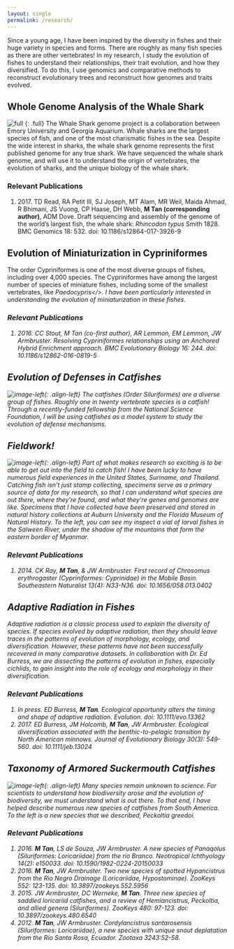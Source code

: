 ```yaml
---
layout: single
permalink: /research/
---
```


Since a young age, I have been inspired by the diversity in fishes and their huge variety in species and forms. There are roughly as many fish species as there are other vertebrates! In my research, I study the evolution of fishes to understand their relationships, their trait evolution, and how they diversified. To do this, I use genomics and comparative methods to reconstruct evolutionary trees and reconstruct how genomes and traits evolved.

## Whole Genome Analysis of the Whale Shark
![full](/assets/images/whaleshark_sm.jpg)
{: .full}
The Whale Shark genome project is a collaboration between Emory University and Georgia Aquarium. Whale sharks are the largest species of fish, and one of the most charismatic fishes in the sea. Despite the wide interest in sharks, the whale shark genome represents the first published genome for any true shark. We have sequenced the whale shark genome, and will use it to understand the origin of vertebrates, the evolution of sharks, and the unique biology of the whale shark.

### Relevant Publications
<ul style="list-style-type:disk">
<li>2017. TD Read, RA Petit III, SJ Joseph, MT Alam, MR Weil, Maida Ahmad, R Bhimani, JS Vuong, CP Haase, DH Webb, <b>M Tan (corresponding author)</b>, ADM Dove. Draft sequencing and assembly of the genome of the world’s largest fish, the whale shark: <i>Rhincodon typus</i> Smith 1828. BMC Genomics 18: 532. doi: 10.1186/s12864-017-3926-9</li>
</ul>

## Evolution of Miniaturization in Cypriniformes
The order Cypriniformes is one of the most diverse groups of fishes, including over 4,000 species. The Cypriniformes have among the largest number of species of miniature fishes, including some of the smallest vertebrates, like <i>Paedocypris</>. I have been particularly interested in understanding the evolution of miniaturization in these fishes.  

### Relevant Publications
<ul style="list-style-type:disk">
<li>2016. CC Stout, M Tan (co-first author), AR Lemmon, EM Lemmon, JW Armbruster. Resolving Cypriniformes relationships using an Anchored Hybrid Enrichment approach. BMC Evolutionary Biology 16: 244. doi: 10.1186/s12862-016-0819-5</li>
</ul>

## Evolution of Defenses in Catfishes
![image-left](/assets/images/catfishes.001_crop_sm.png){: .align-left}
The catfishes (Order Siluriformes) are a diverse group of fishes. Roughly one in twenty vertebrate species is a catfish! Through a recently-funded fellowship from the National Science Foundation, I will be using catfishes as a model system to study the evolution of defense mechanisms. 

## Fieldwork!
![image-left](/assets/images/12615368_10208632610277540_9206946955445239210_o.jpg){: .align-left}
Part of what makes research so exciting is to be able to get out into the field to catch fish! I have been lucky to have numerous field experiences in the United States, Suriname, and Thailand. Catching fish isn't just stamp collecting, specimens serve as a primary source of data for my research, so that I can understand what species are out there, where they're found, and what they're genes and genomes are like. Specimens that I have collected have been preserved and stored in natural history collections at Auburn University and the Florida Museum of Natural History. To the left, you can see my inspect a vial of larval fishes in the Salween River, under the shadow of the mountains that form the eastern border of Myanmar.

### Relevant Publications
<ul style="list-style-type:disk">
<li>2014. CK Ray, <b>M Tan</b>, & JW Armbruster. First record of <i>Chrosomus erythrogaster</i> (Cypriniformes: Cyprinidae) in the Mobile Basin. Southeastern Naturalist 13(4): N33-N36. doi: 10.1656/058.013.0402</li>
</ul>

## Adaptive Radiation in Fishes
Adaptive radiation is a classic process used to explain the diversity of species. If species evolved by adaptive radiation, then they should leave traces in the patterns of evolution of morphology, ecology, and diversification. However, these patterns have not been successfully recovered in many comparative datasets. In collaboration with Dr. Ed Burress, we are dissecting the patterns of evolution in fishes, especially cichlids, to gain insight into the role of ecology and morphology in their diversification.

### Relevant Publications
<ul style="list-style-type:disk">
<li><i>In press</i>. ED Burress, <b>M Tan</b>. Ecological opportunity alters the timing and shape of adaptive radiation. Evolution. doi: 10.1111/evo.13362</li>
<li>2017. ED Burress, JM Holcomb, <b>M Tan</b>, JW Armbruster. Ecological diversification associated with the benthic-to-pelagic transition by North American minnows. Journal of Evolutionary Biology 30(3): 549-560. doi: 10.1111/jeb.13024</li>
</ul>

## Taxonomy of Armored Suckermouth Catfishes
![image-left](/assets/images/greedoi.png){: .align-left}
Many species remain unknown to science. For scientists to understand how biodiversity arose and the evolution of biodiversity, we must understand what is out there. To that end, I have helped describe numerous new species of catfishes from South America. To the left is a new species that we described, <i>Peckoltia greedoi</i>.

### Relevant Publications

<ul style="list-style-type:disk">
<li>2016. <b>M Tan</b>, LS de Souza, JW Armbruster. A new species of <i>Panaqolus</i> (Siluriformes: Loricariidae) from the rio Branco. Neotropical Ichthyology 14(2): e150033. doi: 10.1590/1982-0224-20150033</li>

<li>2016. <b>M Tan</b>, JW Armbruster. Two new species of spotted <i>Hypancistrus</i> from the Rio Negro Drainage (Loricariidae, Hypostominae). ZooKeys 552: 123-135. doi: 10.3897/zookeys.552.5956</li>

<li>2015. JW Armbruster, DC Werneke, <b>M Tan</b>. Three new species of saddled loricariid catfishes, and a review of <i>Hemiancistrus</i>, <i>Peckoltia</i>, and allied genera (Siluriformes). ZooKeys 480: 97-123. doi: 10.3897/zookeys.480.6540</li>

<li>2012. <b>M Tan</b>, JW Armbruster. <i>Cordylancistrus santarosensis</i> (Siluriformes: Loricariidae), a new species with unique snout deplatation from the Río Santa Rosa, Ecuador. Zootaxa 3243:52-58.</li>
</ul>
